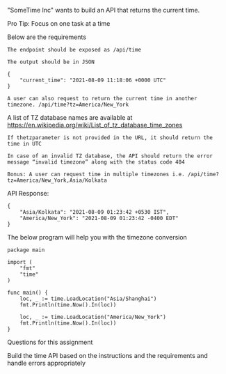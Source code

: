 "SomeTime Inc" wants to build an API that returns the current time.

Pro Tip: Focus on one task at a time

Below are the requirements

    The endpoint should be exposed as /api/time

    The output should be in JSON

    {
        "current_time": "2021-08-09 11:18:06 +0000 UTC"
    }

    A user can also request to return the current time in another timezone. /api/time?tz=America/New_York

  A list of TZ database names are available at https://en.wikipedia.org/wiki/List_of_tz_database_time_zones

    If thetzparameter is not provided in the URL, it should return the time in UTC

    In case of an invalid TZ database, the API should return the error message “invalid timezone” along with the status code 404

    Bonus: A user can request time in multiple timezones i.e. /api/time?tz=America/New_York,Asia/Kolkata

API Response:

    {
        "Asia/Kolkata": "2021-08-09 01:23:42 +0530 IST",
        "America/New_York": "2021-08-09 01:23:42 -0400 EDT"
    }


The below program will help you with the timezone conversion

    package main
     
    import (
        "fmt"
        "time"
    )
     
    func main() {
        loc, _ := time.LoadLocation("Asia/Shanghai")
        fmt.Println(time.Now().In(loc))
     
        loc, _ := time.LoadLocation("America/New_York")
        fmt.Println(time.Now().In(loc))
    }


Questions for this assignment

Build the time API based on the instructions and the requirements and handle errors appropriately